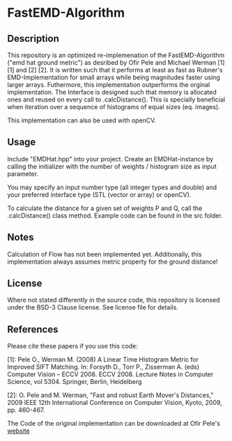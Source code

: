 #  FastEMD-Algorithm

## Description
This repository is an optimized re-implemenation of the FastEMD-Algorithm ("emd hat ground metric") as desribed by Ofir Pele and Michael Werman [1][1] and [2] [2]. It is written such that it performs at least as fast as Rubner's EMD-Implementation for small arrays while being magnitudes faster using larger arrays. Futhermore, this implementation outperforms the orginal implementation. The Interface is designed such that memory is allocated ones and reused on every call to .calcDistance(). This is specially beneficial when iteration over a sequence of histograms of equal sizes (eq. images). 

This implementation can also be used with openCV.

## Usage
Include "EMDHat.hpp" into your project. Create an EMDHat-instance by calling the initializer with the number of weights / histogram size as input parameter.

You may specify an input number type (all integer types and double) and your preferred interface type (STL (vector or array) or openCV).

To calculate the distance for a given set of weights P and Q, call the .calcDistance() class method.
Example code can be found in the src folder.

## Notes
Calculation of Flow has not been implemented yet. Additionally, this implementation always assumes metric property for the ground distance!

## License
Where not stated differently in the source code, this repository is licensed under the BSD-3 Clause license. See license file for details. 

## References
Please cite these papers if you use this code:

[1]: Pele O., Werman M. (2008) A Linear Time Histogram Metric for Improved SIFT Matching. In: Forsyth D., Torr P., Zisserman A. (eds) Computer Vision – ECCV 2008. ECCV 2008. Lecture        Notes in Computer Science, vol 5304. Springer, Berlin, Heidelberg

[2]: O. Pele and M. Werman, "Fast and robust Earth Mover's Distances," 2009 IEEE 12th International Conference on Computer Vision, Kyoto, 2009, pp. 460-467.

The Code of the original implementation can be downloaded at Ofir Pele's [website](http://ofirpele.droppages.com)

